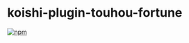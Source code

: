 # koishi-plugin-touhou-fortune

[![npm](https://img.shields.io/npm/v/koishi-plugin-touhou-fortune?style=flat-square)](https://www.npmjs.com/package/koishi-plugin-touhou-fortune)


